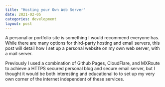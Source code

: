 ```yaml
---
title: "Hosting your Own Web Server"
date: 2021-02-05
categories: development
layout: post
---
```


A personal or portfolio site is something I would recommend everyone has. While there are many options for third-party hosting and email servers, this post will detail how I set up a personal website on my own web server, with a mail server. 

Previously I used a combination of Github Pages, CloudFlare, and MXRoute to achieve a HTTPS secured personal blog and secure email server, but I thought it would be both interesting and educational to to set up my very own corner of the internet independent of these services.
